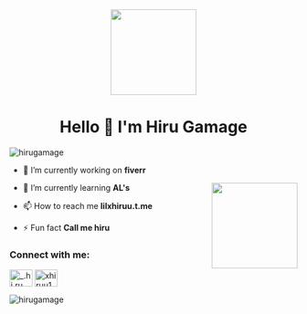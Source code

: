 <div align="center">
  <img height="150" src="https://media.giphy.com/media/M9gbBd9nbDrOTu1Mqx/giphy.gif"  />
</div>

###
<h1 align="center">Hello 👋  I'm Hiru Gamage</h1>


<p align="left"> <img src="https://komarev.com/ghpvc/?username=hirugamage&label=Profile%20views&color=0e75b6&style=flat" alt="hirugamage" /> </p>

- 🔭 I’m currently working on **fiverr**

<img align="right" height="150" src="https://i.imgflip.com/65efzo.gif"  />

- 🌱 I’m currently learning **AL's**

- 📫 How to reach me **lilxhiruu.t.me**

- ⚡ Fun fact **Call me hiru**

<h3 align="left">Connect with me:</h3>
<p align="left">
<a href="https://instagram.com/_.hi.ru_" target="blank"><img align="center" src="https://raw.githubusercontent.com/rahuldkjain/github-profile-readme-generator/master/src/images/icons/Social/instagram.svg" alt="_.hi.ru_" height="30" width="40" /></a>
<a href="https://www.youtube.com/c/xhiruu1" target="blank"><img align="center" src="https://raw.githubusercontent.com/rahuldkjain/github-profile-readme-generator/master/src/images/icons/Social/youtube.svg" alt="xhiruu1" height="30" width="40" /></a>
</p>

<p><img align="center" src="https://github-readme-stats.vercel.app/api/top-langs?username=hirugamage&show_icons=true&locale=en&layout=compact" alt="hirugamage" /></p>
